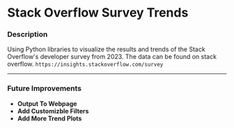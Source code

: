# Stack Overflow Survey Trends
### Description
Using Python libraries to visualize the results and trends of the Stack Overflow's developer survey from 2023. The data can be found on stack overflow.
`https://insights.stackoverflow.com/survey`

****

### Future Improvements
- **Output To Webpage**
- **Add Customizble Filters**
- **Add More Trend Plots**